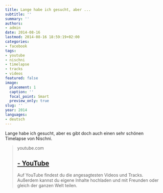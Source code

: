 ```yaml
---
title: Lange habe ich gesucht, aber ...
subtitle: ''
summary: ''
authors:
- admin
date: 2014-08-16
lastmod: 2014-08-16 18:59:19+02:00
categories:
- facebook
tags:
- youtube
- nischni
- timelapse
- tracks
- videos
featured: false
image:
  placement: 1
  caption: ''
  focal_point: Smart
  preview_only: true
slug: ''
year: 2014
languages:
- deutsch
---
```


Lange habe ich gesucht, aber es gibt doch auch einen sehr schönen Timelapse von Nischni.
> youtube.com
> ## [ - YouTube](https://www.youtube.com/watch?v=rtF1Fx_kowo)
>
>Auf YouTube findest du die angesagtesten Videos und Tracks. Außerdem kannst du eigene Inhalte hochladen und mit Freunden oder gleich der ganzen Welt teilen.